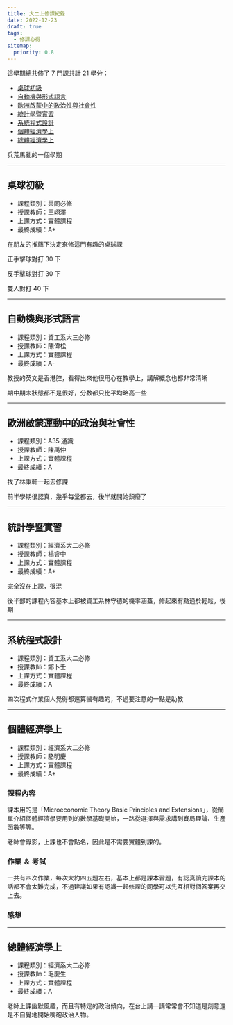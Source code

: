 ```yaml
---
title: 大二上修課紀錄
date: 2022-12-23
draft: true
tags:
  - 修課心得
sitemap:
  priority: 0.8
---
```


這學期總共修了 7 門課共計 21 學分：
* [桌球初級](./#桌球初級)
* [自動機與形式語言](./#自動機與形式語言)
* [歐洲啟蒙中的政治性與社會性](./#歐洲啟蒙中的政治性與社會性)
* [統計學暨實習](./#統計學暨實習)
* [系統程式設計](./#系統程式設計)
* [個體經濟學上](./#個體經濟學上)
* [總體經濟學上](./#總體經濟學上)

兵荒馬亂的一個學期

---

## 桌球初級

* 課程類別：共同必修
* 授課教師：王翊澤
* 上課方式：實體課程
* 最終成績：A+

在朋友的推薦下決定來修這門有趣的桌球課

正手擊球對打 30 下

反手擊球對打 30 下

雙人對打 40 下

---

## 自動機與形式語言

* 課程類別：資工系大三必修
* 授課教師：陳偉松
* 上課方式：實體課程
* 最終成績：A-

教授的英文是香港腔，看得出來他很用心在教學上，講解概念也都非常清晰

期中期末狀態都不是很好，分數都只比平均略高一些

---

## 歐洲啟蒙運動中的政治與社會性

* 課程類別：A35 通識
* 授課教師：陳禹仲
* 上課方式：實體課程
* 最終成績：A

找了林秉軒一起去修課

前半學期很認真，幾乎每堂都去，後半就開始頹廢了

---

## 統計學暨實習

* 課程類別：經濟系大二必修
* 授課教師：楊睿中
* 上課方式：實體課程
* 最終成績：A+

完全沒在上課，很混

後半部的課程內容基本上都被資工系林守德的機率涵蓋，修起來有點過於輕鬆，後期

---

## 系統程式設計

* 課程類別：資工系大二必修
* 授課教師：鄭卜壬
* 上課方式：實體課程
* 最終成績：A

四次程式作業個人覺得都還算蠻有趣的，不過要注意的一點是助教

---

## 個體經濟學上

* 課程類別：經濟系大二必修
* 授課教師：駱明慶
* 上課方式：實體課程
* 最終成績：A+

### 課程內容

課本用的是「Microeconomic Theory Basic Principles and Extensions」，從簡單介紹個體經濟學要用到的數學基礎開始，一路從選擇與需求講到賽局理論、生產函數等等。

老師會錄影，上課也不會點名，因此是不需要實體到課的。

### 作業 ＆ 考試

一共有四次作業，每次大約四五題左右，基本上都是課本習題，有認真讀完課本的話都不會太難完成，不過建議如果有認識一起修課的同學可以先互相對個答案再交上去。

### 感想

---

## 總體經濟學上

* 課程類別：經濟系大二必修
* 授課教師：毛慶生
* 上課方式：實體課程
* 最終成績：A

老師上課幽默風趣，而且有特定的政治傾向，在台上講一講常常會不知道是刻意還是不自覺地開始嘴砲政治人物。